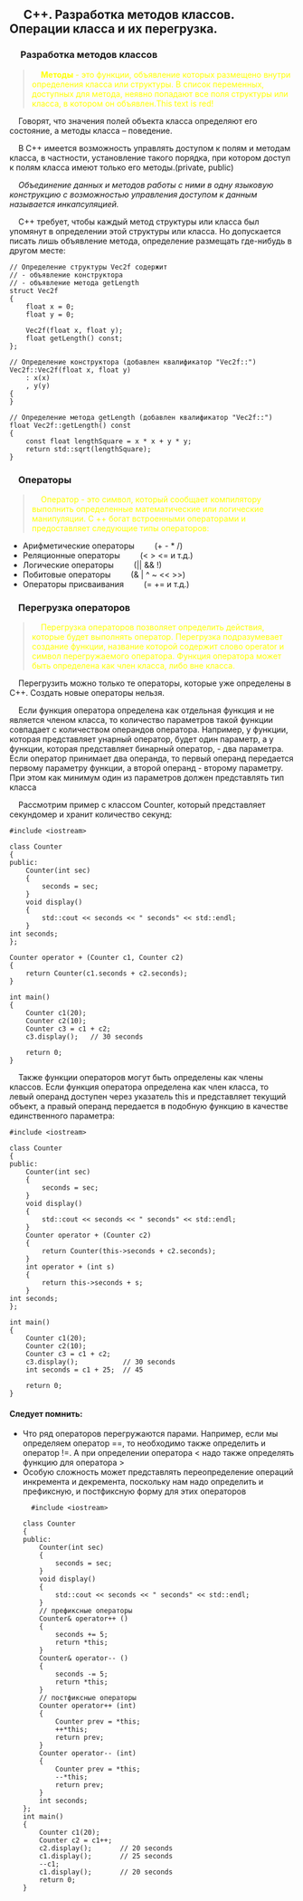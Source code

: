 ## &nbsp;&nbsp;&nbsp;&nbsp; С++. Разработка методов классов. Операции класса и их перегрузка.
### &nbsp;&nbsp;&nbsp;&nbsp; Разработка методов классов
>&nbsp;&nbsp;&nbsp;&nbsp;<font color="yellow">**Методы** - это функции, объявление которых размещено внутри определения класса или структуры. В список переменных, доступных для метода, неявно попадают все поля структуры или класса, в котором он объявлен.This text is red!</font>  

&nbsp;&nbsp;&nbsp;&nbsp;Говорят, что значения полей объекта класса определяют его состояние, а методы класса – поведение.   

&nbsp;&nbsp;&nbsp;&nbsp;В С++ имеется возможность управлять доступом к полям и методам класса, в частности, установление такого порядка, при котором доступ к полям класса имеют только его методы.(private, public)  

&nbsp;&nbsp;&nbsp;&nbsp;*Объединение данных и методов работы с ними в одну языковую конструкцию с возможностью управления доступом к данным называется инкапсуляцией.*  

&nbsp;&nbsp;&nbsp;&nbsp;C++ требует, чтобы каждый метод структуры или класса был упомянут в определении этой структуры или класса. Но допускается писать лишь объявление метода, определение размещать где-нибудь в другом месте:
```
// Определение структуры Vec2f содержит
// - объявление конструктора
// - объявление метода getLength
struct Vec2f
{
    float x = 0;
    float y = 0;

    Vec2f(float x, float y);
    float getLength() const;
};

// Определение конструктора (добавлен квалификатор "Vec2f::")
Vec2f::Vec2f(float x, float y)
    : x(x)
    , y(y)
{
}

// Определение метода getLength (добавлен квалификатор "Vec2f::")
float Vec2f::getLength() const
{
    const float lengthSquare = x * x + y * y;
    return std::sqrt(lengthSquare);
}
```
### &nbsp;&nbsp;&nbsp;&nbsp;Операторы
>&nbsp;&nbsp;&nbsp;&nbsp;<font color="yellow">Оператор - это символ, который сообщает компилятору выполнить определенные математические или логические манипуляции. C ++ богат встроенными операторами и предоставляет следующие типы операторов:</font>  
+ Арифметические операторы&nbsp;&nbsp;&nbsp;&nbsp;&nbsp;&nbsp;&nbsp;&nbsp; (+ - * /)
+ Реляционные операторы&nbsp;&nbsp;&nbsp;&nbsp;&nbsp;&nbsp;&nbsp;&nbsp; (< > <= и т.д.)
+ Логические операторы&nbsp;&nbsp;&nbsp;&nbsp;&nbsp;&nbsp;&nbsp;&nbsp; (|| && !)
+ Побитовые операторы&nbsp;&nbsp;&nbsp;&nbsp;&nbsp;&nbsp;&nbsp;&nbsp; (& | ^ ~  << >>)  
+ Операторы присваивания&nbsp;&nbsp;&nbsp;&nbsp;&nbsp;&nbsp;&nbsp;&nbsp; (= += и т.д.)  
### &nbsp;&nbsp;&nbsp;&nbsp;Перегрузка операторов
>&nbsp;&nbsp;&nbsp;&nbsp;<font color="yellow">Перегрузка операторов позволяет определить действия, которые будет выполнять оператор. Перегрузка подразумевает создание функции, название которой содержит слово operator и символ перегружаемого оператора. Функция оператора может быть определена как член класса, либо вне класса.</font>  

&nbsp;&nbsp;&nbsp;&nbsp;Перегрузить можно только те операторы, которые уже определены в C++. Создать новые операторы нельзя.  

&nbsp;&nbsp;&nbsp;&nbsp;Если функция оператора определена как отдельная функция и не является членом класса, то количество параметров такой функции совпадает с количеством операндов оператора. Например, у функции, которая представляет унарный оператор, будет один параметр, а у функции, которая представляет бинарный оператор, - два параметра. Если оператор принимает два операнда, то первый операнд передается первому параметру функции, а второй операнд - второму параметру. При этом как минимум один из параметров должен представлять тип класса   

&nbsp;&nbsp;&nbsp;&nbsp;Рассмотрим пример с классом Counter, который представляет секундомер и хранит количество секунд:  

```
#include <iostream>
 
class Counter
{
public:
    Counter(int sec)
    {
        seconds = sec;
    }
    void display() 
    {
        std::cout << seconds << " seconds" << std::endl;
    }
int seconds;
};
 
Counter operator + (Counter c1, Counter c2)
{
    return Counter(c1.seconds + c2.seconds);
}
 
int main()
{
    Counter c1(20);
    Counter c2(10);
    Counter c3 = c1 + c2;
    c3.display();   // 30 seconds
     
    return 0;
}
```
&nbsp;&nbsp;&nbsp;&nbsp;Также функции операторов могут быть определены как члены классов. Если функция оператора определена как член класса, то левый операнд доступен через указатель this и представляет текущий объект, а правый операнд передается в подобную функцию в качестве единственного параметра:  
```
#include <iostream>
 
class Counter
{
public:
    Counter(int sec)
    {
        seconds = sec;
    }
    void display() 
    {
        std::cout << seconds << " seconds" << std::endl;
    }
    Counter operator + (Counter c2)
    {
        return Counter(this->seconds + c2.seconds);
    }
    int operator + (int s)
    {
        return this->seconds + s;
    }
int seconds;
};
 
int main()
{
    Counter c1(20);
    Counter c2(10);
    Counter c3 = c1 + c2;
    c3.display();           // 30 seconds
    int seconds = c1 + 25;  // 45
     
    return 0;
}
```
#### Следует помнить:
- Что ряд операторов перегружаются парами. Например, если мы определяем оператор ==, то необходимо также определить и оператор !=. А при определении оператора < надо также определять функцию для оператора >  
- Особую сложность может представлять переопределение операций инкремента и декремента, поскольку нам надо определить и префиксную, и постфиксную форму для этих операторов 
    ```
      #include <iostream>
     
    class Counter
    {
    public:
        Counter(int sec)
        {
            seconds = sec;
        }
        void display() 
        {
            std::cout << seconds << " seconds" << std::endl;
        }
        // префиксные операторы
        Counter& operator++ ()
        {
            seconds += 5;
            return *this;
        }
        Counter& operator-- ()
        {
            seconds -= 5;
            return *this;
        }
        // постфиксные операторы
        Counter operator++ (int)
        {
            Counter prev = *this;
            ++*this;
            return prev;
        }
        Counter operator-- (int)
        {
            Counter prev = *this;
            --*this;
            return prev;
        }
        int seconds;
    };
    int main()
    {
        Counter c1(20);
        Counter c2 = c1++;
        c2.display();       // 20 seconds
        c1.display();       // 25 seconds
        --c1;
        c1.display();       // 20 seconds
        return 0;
    }
    ```
